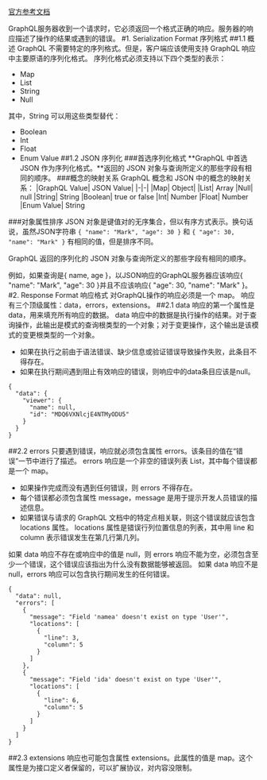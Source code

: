 [官方参考文档](http://facebook.github.io/graphql/October2016/#sec-Response)

GraphQL服务器收到一个请求时，它必须返回一个格式正确的响应。服务器的响应描述了操作的结果或遇到的错误。
#1. Serialization Format 序列格式
##1.1 概述
GraphQL 不需要特定的序列格式。但是，客户端应该使用支持 GraphQL 响应中主要原语的序列化格式。
序列化格式必须支持以下四个类型的表示：

- Map
- List
- String
- Null

其中，String 可以用这些类型替代：

- Boolean
- Int
- Float
- Enum Value
##1.2 JSON 序列化
###首选序列化格式
**GraphQL 中首选 JSON 作为序列化格式。**返回的 JSON 对象与查询所定义的那些字段有相同的顺序。
###概念的映射关系
GraphQL 概念和 JSON 中的概念的映射关系：
|GraphQL Value| JSON Value|
|-|-|
|Map| Object|
|List|  Array
|Null|  null
|String|  String
|Boolean| true or false
|Int| Number
|Float| Number
|Enum Value|  String

###对象属性排序
JSON 对象是键值对的无序集合，但以有序方式表示。换句话说，虽然JSON字符串 `{ "name": "Mark", "age": 30 }` 和 `{ "age": 30, "name": "Mark" }` 有相同的值，但是排序不同。

GraphQL 返回的序列化的 JSON 对象与查询所定义的那些字段有相同的顺序。

例如，如果查询是{ name, age }，以JSON响应的GraphQL服务器应该响应{ "name": "Mark", "age": 30 }并且不应该响应{ "age": 30, "name": "Mark" }。
#2. Response Format 响应格式
对GraphQL操作的响应必须是一个 map。
响应有三个顶级属性：data，errors，extensions。
##2.1 data
响应的第一个属性是 data，用来填充所有响应的数据。
data 响应中的数据是执行操作的结果。对于查询操作，此输出是模式的查询根类型的一个对象；对于变更操作，这个输出是该模式的变更根类型的一个对象。

- 如果在执行之前由于语法错误、缺少信息或验证错误导致操作失败，此条目不得存在。
- 如果在执行期间遇到阻止有效响应的错误，则响应中的data条目应该是null。
```
{
  "data": {
    "viewer": {
      "name": null,
      "id": "MDQ6VXNlcjE4NTMyODU5"
    }
  }
}
```
##2.2 errors
只要遇到错误，响应就必须包含属性 errors。该条目的值在“错误”一节中进行了描述。
errors 响应是一个非空的错误列表 List，其中每个错误都是一个 map。

- 如果操作完成而没有遇到任何错误，则 errors 不得存在。
- 每个错误都必须包含属性 message，message 是用于提示开发人员错误的描述信息。
- 如果错误与请求的 GraphQL 文档中的特定点相关联，则这个错误就应该包含 locations 属性。 locations 属性是错误行列位置信息的列表，其中用 line 和 column 表示错误发生在第几行第几列。

如果 data 响应不存在或响应中的值是 null，则 errors 响应不能为空，必须包含至少一个错误，这个错误应该指出为什么没有数据能够被返回。
如果 data 响应不是 null，errors 响应可以包含执行期间发生的任何错误。
```
{
  "data": null,
  "errors": [
    {
      "message": "Field 'namea' doesn't exist on type 'User'",
      "locations": [
        {
          "line": 3,
          "column": 5
        }
      ]
    },
    {
      "message": "Field 'ida' doesn't exist on type 'User'",
      "locations": [
        {
          "line": 6,
          "column": 5
        }
      ]
    }
  ]
}
```
##2.3 extensions
响应也可能包含属性 extensions。此属性的值是 map。这个属性是为接口定义者保留的，可以扩展协议，对内容没限制。
